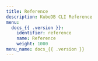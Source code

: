 ```yaml
---
title: Reference
description: KubeDB CLI Reference
menu:
  docs_{{ .version }}:
    identifier: reference
    name: Reference
    weight: 1000
menu_name: docs_{{ .version }}
---
```

